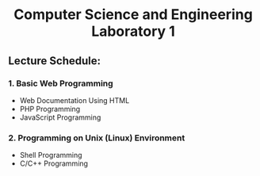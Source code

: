 # <center> Computer Science and Engineering Laboratory 1

## Lecture Schedule: 


### 1. Basic Web Programming

* Web Documentation Using HTML
* PHP Programming
* JavaScript Programming


### 2. Programming on Unix (Linux) Environment

* Shell Programming
* C/C++ Programming



